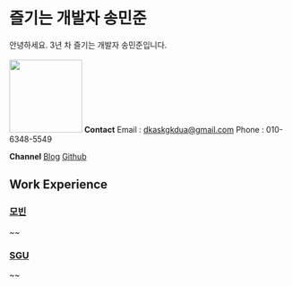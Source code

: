 # 즐기는 개발자 송민준
안녕하세요. 3년 차 즐기는 개발자 송민준입니다.<br><br>
<image src="https://user-images.githubusercontent.com/56568571/164507647-f2b57268-aa87-4128-8d80-3c190e0c5ed8.jpg" height="130" width="130">
  **Contact**
  Email : dkaskgkdua@gmail.com
  Phone : 010-6348-5549
  
  **Channel**
  [Blog](https://song8420.tistory.com/) 
  [Github](https://github.com/dkaskgkdua)


## Work Experience

### [모빈](https://www.mobin-inc.com/)
~~

### [SGU](http://www.sgu.co.kr/summary/summary)
~~
